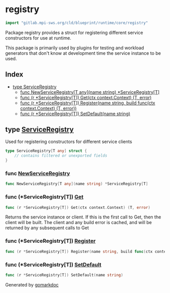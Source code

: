 <!-- Code generated by gomarkdoc. DO NOT EDIT -->

# registry

```go
import "gitlab.mpi-sws.org/cld/blueprint/runtime/core/registry"
```

Package registry provides a struct for registering different service constructors for use at runtime.

This package is primarily used by plugins for testing and workload generators that don't know at development time the service instance to be used.

## Index

- [type ServiceRegistry](<#ServiceRegistry>)
  - [func NewServiceRegistry\[T any\]\(name string\) \*ServiceRegistry\[T\]](<#NewServiceRegistry>)
  - [func \(r \*ServiceRegistry\[T\]\) Get\(ctx context.Context\) \(T, error\)](<#ServiceRegistry[T].Get>)
  - [func \(r \*ServiceRegistry\[T\]\) Register\(name string, build func\(ctx context.Context\) \(T, error\)\)](<#ServiceRegistry[T].Register>)
  - [func \(r \*ServiceRegistry\[T\]\) SetDefault\(name string\)](<#ServiceRegistry[T].SetDefault>)


<a name="ServiceRegistry"></a>
## type [ServiceRegistry](<https://gitlab.mpi-sws.org/cld/blueprint2/blueprint/blob/main/runtime/core/registry/registry.go#L17-L24>)

Used for registering constructors for different service clients

```go
type ServiceRegistry[T any] struct {
    // contains filtered or unexported fields
}
```

<a name="NewServiceRegistry"></a>
### func [NewServiceRegistry](<https://gitlab.mpi-sws.org/cld/blueprint2/blueprint/blob/main/runtime/core/registry/registry.go#L26>)

```go
func NewServiceRegistry[T any](name string) *ServiceRegistry[T]
```



<a name="ServiceRegistry[T].Get"></a>
### func \(\*ServiceRegistry\[T\]\) [Get](<https://gitlab.mpi-sws.org/cld/blueprint2/blueprint/blob/main/runtime/core/registry/registry.go#L49>)

```go
func (r *ServiceRegistry[T]) Get(ctx context.Context) (T, error)
```

Returns the service instance or client. If this is the first call to Get, then the client will be built. The client and any build error is cached, and will be returned by any subsequent calls to Get

<a name="ServiceRegistry[T].Register"></a>
### func \(\*ServiceRegistry\[T\]\) [Register](<https://gitlab.mpi-sws.org/cld/blueprint2/blueprint/blob/main/runtime/core/registry/registry.go#L38>)

```go
func (r *ServiceRegistry[T]) Register(name string, build func(ctx context.Context) (T, error))
```



<a name="ServiceRegistry[T].SetDefault"></a>
### func \(\*ServiceRegistry\[T\]\) [SetDefault](<https://gitlab.mpi-sws.org/cld/blueprint2/blueprint/blob/main/runtime/core/registry/registry.go#L34>)

```go
func (r *ServiceRegistry[T]) SetDefault(name string)
```



Generated by [gomarkdoc](<https://github.com/princjef/gomarkdoc>)
